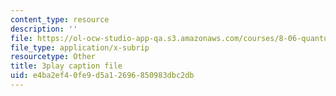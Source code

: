 ```yaml
---
content_type: resource
description: ''
file: https://ol-ocw-studio-app-qa.s3.amazonaws.com/courses/8-06-quantum-physics-iii-spring-2018/e4ba2ef40fe9d5a12696850983dbc2db_DYJM_P4sG-c.srt
file_type: application/x-subrip
resourcetype: Other
title: 3play caption file
uid: e4ba2ef4-0fe9-d5a1-2696-850983dbc2db
---
```


